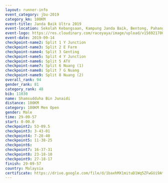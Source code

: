 ```yaml
---
layout: runner-info 
event_category: jbu-2019 
category_km: 100KM 
event-title: Janda Baik Ultra 2019  
event-location: Sekolah Kebangsaan, Kampung Janda Baik, Bentong, Pahang, Malaysia 
event-logo: https://res.cloudinary.com/raceyaya/image/upload/v1569217009/logo/janda-baik_vch1pc.jpg 
event-date: 2019-09-14 
checkpoint-name2: Split 1 Y Junction 
checkpoint-name3: Split 2 E Farm 
checkpoint-name4: Split 3 Genting 
checkpoint-name5: Split 4 Y Junction 
checkpoint-name6: Split 5 ATV 
checkpoint-name7: Split 6 Nuang (1) 
checkpoint-name8: Split 7 G Nuang 
checkpoint-name9: Split 8 Nuang (2) 
overall_rank: 94
gender_rank: 81
category_rank: 48
bib: 11030
name: Shamsudduha Bin Junaidi
distance: 100KM
category: 100KM Men Open
gender: Male
time: 29-09-57
start: 0-00.0
checkpoint2: 53-09.5
checkpoint3: 3-43-01
checkpoint4: 7-28-40
checkpoint5: 11-38-25
checkpoint6: 
checkpoint7: 16-37-31
checkpoint8: 23-18-10
checkpoint9: 27-18-17
finish: 29-09-57
country: Malaysia
certificate: https://drive.google.com/file/d/1baxhMX1mituD1Wq5ZFwGUi9AtSeLLuHp/view?usp=sharing
---
```

